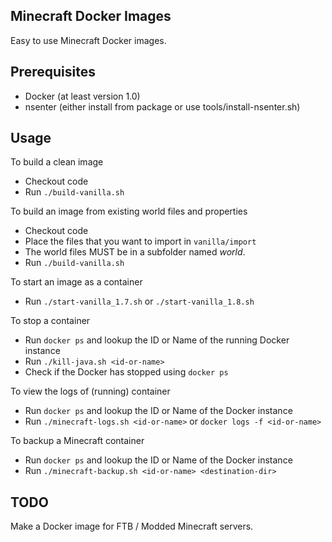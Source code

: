 Minecraft Docker Images
-----------------------

Easy to use Minecraft Docker images.

Prerequisites
-------------

* Docker (at least version 1.0)
* nsenter (either install from package or use tools/install-nsenter.sh)

Usage
-----
To build a clean image
* Checkout code
* Run `./build-vanilla.sh`

To build an image from existing world files and properties
* Checkout code
* Place the files that you want to import in `vanilla/import`
 * The world files MUST be in a subfolder named *world*.
* Run `./build-vanilla.sh`

To start an image as a container
* Run `./start-vanilla_1.7.sh` or `./start-vanilla_1.8.sh`

To stop a container
* Run `docker ps` and lookup the ID or Name of the running Docker instance
* Run `./kill-java.sh <id-or-name>`
* Check if the Docker has stopped using `docker ps`

To view the logs of (running) container
* Run `docker ps` and lookup the ID or Name of the Docker instance
* Run `./minecraft-logs.sh <id-or-name>` or `docker logs -f <id-or-name>`

To backup a Minecraft container
* Run `docker ps` and lookup the ID or Name of the Docker instance
* Run `./minecraft-backup.sh <id-or-name> <destination-dir>`

TODO
----
Make a Docker image for FTB / Modded Minecraft servers.

